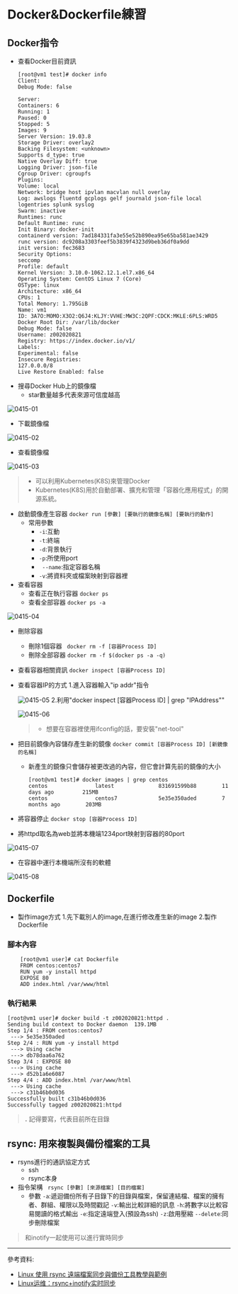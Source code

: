 # Docker&Dockerfile練習
## Docker指令
* 查看Docker目前資訊
    ```
    [root@vm1 test]# docker info
    Client:
    Debug Mode: false

    Server:
    Containers: 6
    Running: 1
    Paused: 0
    Stopped: 5
    Images: 9
    Server Version: 19.03.8
    Storage Driver: overlay2
    Backing Filesystem: <unknown>
    Supports d_type: true
    Native Overlay Diff: true
    Logging Driver: json-file
    Cgroup Driver: cgroupfs
    Plugins:
    Volume: local
    Network: bridge host ipvlan macvlan null overlay
    Log: awslogs fluentd gcplogs gelf journald json-file local logentries splunk syslog
    Swarm: inactive
    Runtimes: runc
    Default Runtime: runc
    Init Binary: docker-init
    containerd version: 7ad184331fa3e55e52b890ea95e65ba581ae3429
    runc version: dc9208a3303feef5b3839f4323d9beb36df0a9dd
    init version: fec3683
    Security Options:
    seccomp
    Profile: default
    Kernel Version: 3.10.0-1062.12.1.el7.x86_64
    Operating System: CentOS Linux 7 (Core)
    OSType: linux
    Architecture: x86_64
    CPUs: 1
    Total Memory: 1.795GiB
    Name: vm1
    ID: 3A7O:MOMO:X3O2:Q6J4:KLJY:VVHE:MW3C:2QPF:CDCK:MKLE:6PLS:WRD5
    Docker Root Dir: /var/lib/docker
    Debug Mode: false
    Username: z002020821
    Registry: https://index.docker.io/v1/
    Labels:
    Experimental: false
    Insecure Registries:
    127.0.0.0/8
    Live Restore Enabled: false
    ```
* 搜尋Docker Hub上的鏡像檔
    * star數量越多代表來源可信度越高
    
![0415-01](https://github.com/z002020821/Linux_note/blob/master/20200415/0415-01.png)
* 下載鏡像檔

![0415-02](https://github.com/z002020821/Linux_note/blob/master/20200415/0415-02.png)
* 查看鏡像檔

![0415-03](https://github.com/z002020821/Linux_note/blob/master/20200415/0415-03.png)
>* 可以利用Kubernetes(K8S)來管理Docker
>* Kubernetes(K8S)用於自動部署、擴充和管理「容器化應用程式」的開源系統。
* 啟動鏡像產生容器
    ```docker run [參數] [要執行的鏡像名稱] [要執行的動作]```
    * 常用參數
        * `-i`:互動
        * `-t`:終端
        * `-d`:背景執行
        * `-p`:所使用port
        * ` --name`:指定容器名稱
        * `-v`:將資料夾或檔案映射到容器裡 
* 查看容器
    * 查看正在執行容器
    ```docker ps```
    * 查看全部容器
    ```docker ps -a```
    
![0415-04](https://github.com/z002020821/Linux_note/blob/master/20200415/0415-04.png)
* 刪除容器
    * 刪除1個容器
    ``` docker rm -f [容器Process ID]```
    * 刪除全部容器
    ```docker rm -f $(docker ps -a -q)```
* 查看容器相關資訊
    ```docker inspect [容器Process ID]```

* 查看容器IP的方式
    1.進入容器輸入"ip addr"指令
    
    ![0415-05](https://github.com/z002020821/Linux_note/blob/master/20200415/0415-05.png)
    2.利用"docker inspect [容器Process ID] | grep "IPAddress"\"
    
    ![0415-06](https://github.com/z002020821/Linux_note/blob/master/20200415/0415-06.png)
    >* 想要在容器裡使用ifconfig的話，要安裝"net-tool" 

* 把目前鏡像內容儲存產生新的鏡像
    ```docker commit [容器Process ID] [新鏡像的名稱]```

    * 新產生的鏡像只會儲存被更改過的內容，但它會計算先前的鏡像的大小

        ```
        [root@vm1 test]# docker images | grep centos
        centos               latest              831691599b88        11 days ago         215MB
        centos               centos7             5e35e350aded        7 months ago        203MB
        ```

* 將容器停止
    ```docker stop [容器Process ID]```
* 將httpd取名為web並將本機端1234port映射到容器的80port

![0415-07](https://github.com/z002020821/Linux_note/blob/master/20200415/0415-07.png) 
* 在容器中運行本機端所沒有的軟體

![0415-08](https://github.com/z002020821/Linux_note/blob/master/20200415/0415-08.png)

## Dockerfile
* 製作image方式
    1.先下載別人的image,在進行修改產生新的image
    2.製作Dockerfile
### 腳本內容
```
    [root@vm1 user]# cat Dockerfile
    FROM centos:centos7
    RUN yum -y install httpd
    EXPOSE 80
    ADD index.html /var/www/html
```
### 執行結果

```
[root@vm1 user]# docker build -t z002020821:httpd .
Sending build context to Docker daemon  139.1MB
Step 1/4 : FROM centos:centos7
 ---> 5e35e350aded
Step 2/4 : RUN yum -y install httpd
 ---> Using cache
 ---> db78daa6a762
Step 3/4 : EXPOSE 80
 ---> Using cache
 ---> d52b1a6e6087
Step 4/4 : ADD index.html /var/www/html
 ---> Using cache
 ---> c31b46b0d036
Successfully built c31b46b0d036
Successfully tagged z002020821:httpd
```
> **.** 記得要寫，代表目前所在目錄

## rsync: 用來複製與備份檔案的工具

* rsyns進行的通訊協定方式
    * ssh
    * rsync本身
* 指令架構
    ``` rsync [參數] [來源檔案] [目的檔案]```
    * 參數
        `-a`:遞迴備份所有子目錄下的目錄與檔案，保留連結檔、檔案的擁有者、群組、權限以及時間戳記
        `-v`:輸出比較詳細的訊息
        `-h`:將數字以比較容易閱讀的格式輸出
        `-e`:指定遠端登入(預設為ssh)
        `-z`:啟用壓縮
        `--delete`:同步刪除檔案
> 和inotify一起使用可以進行實時同步

---
參考資料:
* [Linux 使用 rsync 遠端檔案同步與備份工具教學與範例](https://blog.gtwang.org/linux/rsync-local-remote-file-synchronization-commands/)
* [Linux运维：rsync+inotify实时同步](https://segmentfault.com/a/1190000018096553)


